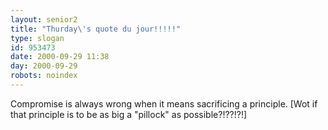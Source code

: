 ```yaml
---
layout: senior2
title: "Thurday\'s quote du jour!!!!!"
type: slogan
id: 953473
date: 2000-09-29 11:38
day: 2000-09-29
robots: noindex
---
```

Compromise is always wrong when it means sacrificing a principle. [Wot if that principle is to be as big a "pillock" as possible?!??!?!]

